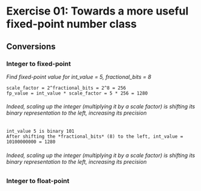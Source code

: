 # Exercise 01: Towards a more useful fixed-point number class

## Conversions
### Integer to fixed-point
*Find fixed-point value for int_value = 5, fractional_bits = 8*
```
scale_factor = 2^fractional_bits = 2^8 = 256
fp_value = int_value * scale_factor = 5 * 256 = 1280
```
<h6> Indeed, scaling up the integer (multiplying it by a scale factor) is shifting its binary representation to the left, increasing its precision</h6> 

```
int_value 5 is binary 101
After shifting the *fractional_bits* (8) to the left, int_value = 10100000000 = 1280
```
<h6> Indeed, scaling up the integer (multiplying it by a scale factor) is shifting its binary representation to the left, increasing its precision</h6> 

### Integer to float-point
